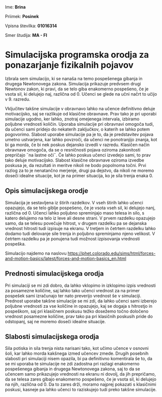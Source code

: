 Ime: **Brina**

Priimek: **Posinek**

Vpisna številka: **01016314**

Smer študija: **MA - FI**

# Simulacijska programska orodja za ponazarjanje fizikalnih pojavov

Izbrala sem simulacijo, ki se nanaša na temo pospešenega gibanja in
drugega Newtonovega zakona. Simulacija prikazuje predvsem drugi Newtonov
zakon, ki pravi, da se telo giba enakomerno pospešeno, če je vsota sil,
ki delujejo naj, različna od 0. Učenci se glede na učni načrt to učijo v
9. razredu.

Vključitev takšne simulacije v obravnavo lahko na učence definitivno
deluje motivacijsko, saj se razlikuje od klasične obravnave. Prav tako
je pri uporabi simulacije ugodno, ker lahko, znotraj omejenega
intervala, izbiramo poljubne vrednosti količin. Uporaba simulacije pri
obravnavi omogoča tudi, da učenci sami pridejo do nekaterih zaključkov,
o katerih se lahko potem pogovorimo. Slabost uporabe simulacije pa je
to, da je predstavitev pojava umetno ustvarjena, kar lahko povzroči, da
učenci ne ponotranjijo znanja, kot bi ga morda, če bi nek poskus
dejansko izvedli v razredu. Klasičen način obravnave omogoča, da se o
resničnosti pojava oziroma zakonitosti prepričajo ˝na lastne oči˝. Če
lahko poskus učenci izvedejo sami, to prav tako deluje motivacijsko.
Slabost klasične obravnave oziroma izvedbe poskusa je, da rezultati in
meritve nikoli ne bodo popolnoma točni. Prvi razlog za to je nenatančno
merjenje, drugi pa dejstvo, da nikoli ne moremo doseči idealne
situacije, kot je na primer situacija, ko je sila trenja enaka 0.

## Opis simulacijskega orodje

Simulacija je sestavljena iz štirih razdelkov. V vseh štirih lahko
učenci opazujejo, da se telo giblje pospešeno, če je vsota vseh sil, ki
delujejo nanj, različna od 0. Učenci lahko poljubno spreminjajo maso
telesa in silo, s katero delujemo na telo iz leve ali desne strani. V
prvem razdelku opazujejo samo, da se telesu povečuje hitrost, v drugem
razdelku pa se dejanska vrednost hitrosti tudi izpisuje na ekranu. V
tretjem in četrtem razdelku lahko dodamo tudi delovanje sile trenja in
poljubno spreminjamo njeno velikost. V četrtem razdelku pa je ponujena
tudi možnost izpisovanja vrednosti pospeška.

Simulacijo najdemo na naslovu
<https://phet.colorado.edu/sims/html/forces-and-motion-basics/latest/forces-and-motion-basics_en.html>

## Prednosti simulacijskega orodja

Pri simulaciji se mi zdi dobro, da lahko vklopimo in izklopimo izpis
vrednosti za posamezne količine, saj lahko tako učenci vrednost za na
primer pospešek sami izračunajo ter nato preverijo vrednost še v
simulaciji. Prednost uporabe takšne simulacije se mi zdi, da lahko
učenci sami izberejo poljubne vrednosti za vse količine in opazujejo,
kaj se dogaja s hitrostjo in pospeškom, saj pri klasičnem poskusu težko
dosežemo točno določeno vrednost posamezne količine, prav tako pa pri
klasičnih poskusih pride do odstopanj, saj ne moremo doseči idealne
situacije.

## Slabosti simulacijskega orodja

Sila potiska in sila trenja nista narisani tako, kot učimo učence v
osnovni šoli, kar lahko morda kakšnega izmed učencev zmede. Drugih
posebnih slabosti pri simulaciji nisem opazila, bi pa definitivno
komentirala še to, da se mi uporaba te simulacije ne zdi zadostna pri
razlagi enakomerno pospešenega gibanja in drugega Newtonovega zakona,
saj to da se učencem samo prikazujejo vrednosti na ekranu ni dovolj, da
jih prepričamo, da se telesa zares gibajo enakomerno pospešeno, če je
vsota sil, ki delujejo na njih, različna od 0. Da to zares drži, moramo
najprej pokazati s klasičnimi poskusi, kasneje pa lahko učenci to
raziskujejo tudi preko takšne simulacije.
